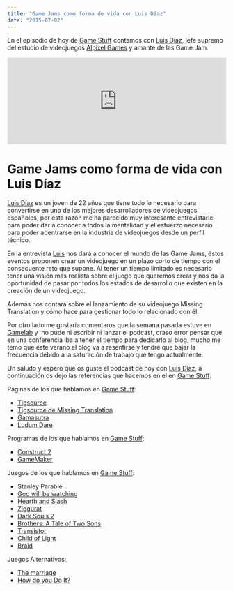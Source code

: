 ```yaml
---
title: "Game Jams como forma de vida con Luis Díaz"
date: "2015-07-02"
---
```


En el episodio de hoy de [Game Stuff](http://www.ivoox.com/podcast-game-stuff_sq_f1174207_1.html) contamos con [Luis Díaz](https://twitter.com/ludipe), jefe supremo del estudio de videojuegos [Alpixel Games](http://www.alpixelgames.com/) y amante de las Game Jam.

<iframe id="audio_4712667" style="border: 1px solid #EEE; box-sizing: border-box; width: 100%;" src="https://www.ivoox.com/player_ej_4712667_4_1.html?c1=ff6600" width="300" height="200" frameborder="0" scrolling="no" allowfullscreen="allowfullscreen"></iframe>

# Game Jams como forma de vida con Luis Díaz

[Luis Díaz](https://twitter.com/ludipe) es un joven de 22 años que tiene todo lo necesario para convertirse en uno de los mejores desarrolladores de videojuegos españoles, por ésta razón me ha parecido muy interesante entrevistarle para poder dar a conocer a todos la mentalidad y el esfuerzo necesario para poder adentrarse en la industria de videojuegos desde un perfil técnico.

En la entrevista [Luis](https://twitter.com/ludipe) nos dará a conocer el mundo de las Game Jams, éstos eventos proponen crear un videojuego en un plazo corto de tiempo con el consecuente reto que supone. Al tener un tiempo limitado es necesario tener una visión más realista sobre el juego que queremos crear y nos da la oportunidad de pasar por todos los estados de desarrollo que existen en la creación de un videojuego.

Además nos contará sobre el lanzamiento de su videojuego Missing Translation y cómo hace para gestionar todo lo relacionado con él.

Por otro lado me gustaría comentaros que la semana pasada estuve en [Gamelab](http://gamelab.es/2015/en/) y  no pude ni escribir ni lanzar el podcast, craso error pensar que en una conferencia iba a tener el tiempo para dedicarlo al blog, mucho me temo que éste verano el blog va a resentirse y tendré que bajar la frecuencia debido a la saturación de trabajo que tengo actualmente.

Un saludo y espero que os guste el podcast de hoy con [Luis Díaz](https://twitter.com/ludipe), a continuación os dejo las referencias que hacemos en el en [Game Stuff](http://www.ivoox.com/podcast-game-stuff_sq_f1174207_1.html).

Páginas de los que hablamos en [Game Stuff](http://www.ivoox.com/podcast-game-stuff_sq_f1174207_1.html):

- [Tigsource](http://www.tigsource.com/)
- [Tigsource de Missing Translation](http://forums.tigsource.com/index.php?topic=39679.0)
- [Gamasutra](http://www.gamasutra.com)
- [Ludum Dare](http://ludumdare.com/compo/)

Programas de los que hablamos en [Game Stuff](http://www.ivoox.com/podcast-game-stuff_sq_f1174207_1.html):

- [Construct 2](https://www.scirra.com/construct2)
- [GameMaker](http://www.yoyogames.com/studio)

Juegos de los que hablamos en [Game Stuff](http://www.ivoox.com/podcast-game-stuff_sq_f1174207_1.html):

- Stanley Parable
- [God will be watching](http://store.steampowered.com/app/274290/)
- [Hearth and Slash](http://store.steampowered.com/app/326840/)
- [Ziggurat](http://store.steampowered.com/app/308420/?l=spanish)
- [Dark Souls 2](http://www.darksoulsii.com/es/)
- [Brothers: A Tale of Two Sons](https://es.wikipedia.org/wiki/Brothers:_A_Tale_of_Two_Sons)
- [Transistor](https://en.wikipedia.org/wiki/Transistor_%28video_game%29)
- [Child of Light](http://store.steampowered.com/app/256290/?l=spanish)
- [Braid](http://braid-game.com/)

Juegos Alternativos:

- [The marriage](http://www.rodvik.com/rodgames/marriage.html)
- [How do you Do It?](http://store.steampowered.com/app/353360/)
